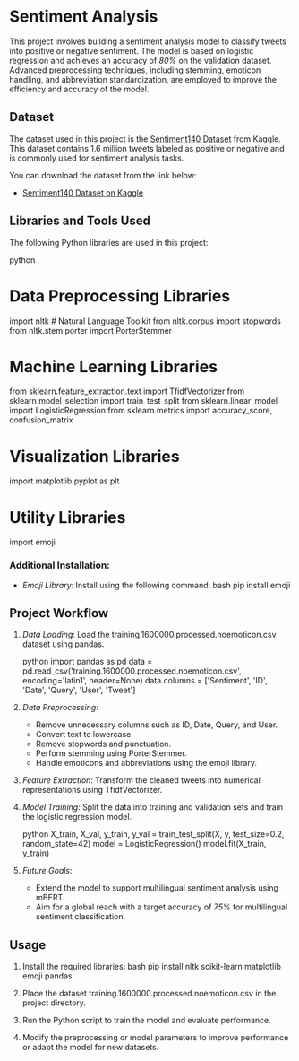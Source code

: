 # Sentiment Analysis

This project involves building a sentiment analysis model to classify tweets into positive or negative sentiment. The model is based on logistic regression and achieves an accuracy of *80%* on the validation dataset. Advanced preprocessing techniques, including stemming, emoticon handling, and abbreviation standardization, are employed to improve the efficiency and accuracy of the model.

## Dataset

The dataset used in this project is the [Sentiment140 Dataset](https://www.kaggle.com/datasets/kazanova/sentiment140) from Kaggle. This dataset contains 1.6 million tweets labeled as positive or negative and is commonly used for sentiment analysis tasks.

You can download the dataset from the link below:

- [Sentiment140 Dataset on Kaggle](https://www.kaggle.com/datasets/kazanova/sentiment140)

## Libraries and Tools Used
The following Python libraries are used in this project:

python
# Data Preprocessing Libraries
import nltk  # Natural Language Toolkit
from nltk.corpus import stopwords
from nltk.stem.porter import PorterStemmer

# Machine Learning Libraries
from sklearn.feature_extraction.text import TfidfVectorizer
from sklearn.model_selection import train_test_split
from sklearn.linear_model import LogisticRegression
from sklearn.metrics import accuracy_score, confusion_matrix

# Visualization Libraries
import matplotlib.pyplot as plt

# Utility Libraries
import emoji


### Additional Installation:
- *Emoji Library*: Install using the following command:
  bash
  pip install emoji

## Project Workflow

1. *Data Loading*:
   Load the training.1600000.processed.noemoticon.csv dataset using pandas.

   python
   import pandas as pd
   data = pd.read_csv('training.1600000.processed.noemoticon.csv', encoding='latin1', header=None)
   data.columns = ['Sentiment', 'ID', 'Date', 'Query', 'User', 'Tweet']
   

2. *Data Preprocessing*:
   - Remove unnecessary columns such as ID, Date, Query, and User.
   - Convert text to lowercase.
   - Remove stopwords and punctuation.
   - Perform stemming using PorterStemmer.
   - Handle emoticons and abbreviations using the emoji library.

3. *Feature Extraction*:
   Transform the cleaned tweets into numerical representations using TfidfVectorizer.


4. *Model Training*:
   Split the data into training and validation sets and train the logistic regression model.

   python
   X_train, X_val, y_train, y_val = train_test_split(X, y, test_size=0.2, random_state=42)
   model = LogisticRegression()
   model.fit(X_train, y_train)
   

5. *Future Goals*:
   - Extend the model to support multilingual sentiment analysis using mBERT.
   - Aim for a global reach with a target accuracy of *75%* for multilingual sentiment classification.
  

## Usage
1. Install the required libraries:
   bash
   pip install nltk scikit-learn matplotlib emoji pandas
   

2. Place the dataset training.1600000.processed.noemoticon.csv in the project directory.

3. Run the Python script to train the model and evaluate performance.

4. Modify the preprocessing or model parameters to improve performance or adapt the model for new datasets.
